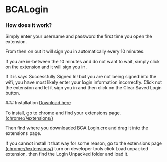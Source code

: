 BCALogin
========
### How does it work?
<p>Simply enter your username and password the first time you open the extension.</p>
<p>From then on out it will sign you in automatically every 10 minutes.</p>
<p>If you are in-between the 10 minutes and do not want to wait, simply click on the extension and it will sign you in.</p>
<p>If it is says Successfully Signed In! but you are not being signed into the wifi, you have most likely enter your login information incorrectly. Click not the extension and let it sign you in and then click on the Clear Saved Login button.</p>
### Installation
<a href=“https://codeload.github.com/parasm/BCALogin/zip/master”>Download here</a>
<p>To install, go to chrome and find your extensions page. <a href="chrome://extensions/">(chrome://extensions/)</a></p>
<p>Then find where you downloaded BCA Login.crx and drag it into the extensions page.</p>
<p>If you cannot install it that way for some reason, go to the extensions page <a href="chrome://extensions/">(chrome://extensions/)</a> turn on developer tools click Load unpacked extension, then find the Login Unpacked folder and load it.</p>

